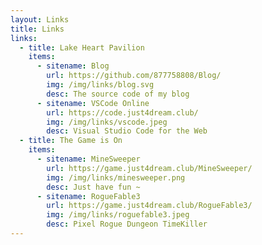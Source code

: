 ```yaml
---
layout: Links
title: Links
links:
  - title: Lake Heart Pavilion
    items:
      - sitename: Blog
        url: https://github.com/877758808/Blog/
        img: /img/links/blog.svg
        desc: The source code of my blog
      - sitename: VSCode Online
        url: https://code.just4dream.club/
        img: /img/links/vscode.jpeg
        desc: Visual Studio Code for the Web
  - title: The Game is On
    items:
      - sitename: MineSweeper
        url: https://game.just4dream.club/MineSweeper/
        img: /img/links/minesweeper.png
        desc: Just have fun ~
      - sitename: RogueFable3
        url: https://game.just4dream.club/RogueFable3/
        img: /img/links/roguefable3.jpeg
        desc: Pixel Rogue Dungeon TimeKiller
---
```

